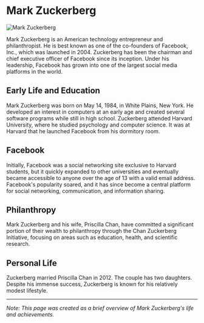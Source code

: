 # Mark Zuckerberg

![Mark Zuckerberg](https://upload.wikimedia.org/wikipedia/commons/1/1c/Mark_Zuckerberg_F8_2019_Keynote_%28cropped%29.jpg)

Mark Zuckerberg is an American technology entrepreneur and philanthropist. He is best known as one of the co-founders of Facebook, Inc., which was launched in 2004. Zuckerberg has been the chairman and chief executive officer of Facebook since its inception. Under his leadership, Facebook has grown into one of the largest social media platforms in the world.

## Early Life and Education

Mark Zuckerberg was born on May 14, 1984, in White Plains, New York. He developed an interest in computers at an early age and created several software programs while still in high school. Zuckerberg attended Harvard University, where he studied psychology and computer science. It was at Harvard that he launched Facebook from his dormitory room.

## Facebook

Initially, Facebook was a social networking site exclusive to Harvard students, but it quickly expanded to other universities and eventually became accessible to anyone over the age of 13 with a valid email address. Facebook's popularity soared, and it has since become a central platform for social networking, communication, and information sharing.

## Philanthropy

Mark Zuckerberg and his wife, Priscilla Chan, have committed a significant portion of their wealth to philanthropy through the Chan Zuckerberg Initiative, focusing on areas such as education, health, and scientific research.

## Personal Life

Zuckerberg married Priscilla Chan in 2012. The couple has two daughters. Despite his immense success, Zuckerberg is known for his relatively modest lifestyle.

---
*Note: This page was created as a brief overview of Mark Zuckerberg's life and achievements.*

